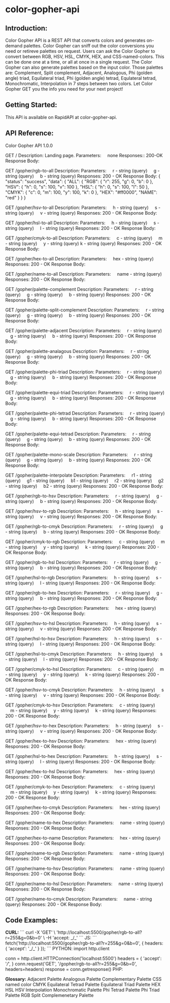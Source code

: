 # color-gopher-api

<h2><b>Introduction:</b></h2>

Color Gopher API is a REST API that converts colors and generates on-demand palettes. Color Gopher can sniff out the color conversions you need or retireve palettes on request. Users can ask the Color Gopher to convert between RGB, HSV, HSL, CMYK, HEX, and CSS-named-colors. This can be done one at a time, or all at once in a single request. The Color Gopher can also generate palettes based on the input color. Those palettes are: Complement, Split complement, Adjacent, Analogous, Phi (golden angle) triad, Equilateral triad, Phi (golden angle) tetrad, Equlateral tetrad, Monochromatic, Interpolation in 7 steps between two colors. Let Color Gopher GET you the info you need for your next project!

<h2><b>Getting Started:</b></h2>
This API is available on RapidAPI at color-gopher-api.

<h2><b>API Reference:</b></h2>
Color Gopher API
1.0.0

GET
/
Description: Landing page.
Parameters:
&nbsp;&nbsp;&nbsp;&nbsp;none
Responses:: 200-OK
Response Body:

GET
/gopher/rgb-to-all
Description:
Parameters:
&nbsp;&nbsp;&nbsp;&nbsp;r - string (query)
&nbsp;&nbsp;&nbsp;&nbsp;g - string (query)
&nbsp;&nbsp;&nbsp;&nbsp;b - string (query)
Responses:
200 - OK
Response Body:
{
"status": "success",
"data": {
"ALL": {
"RGB": {
"r": 255,
"g": 0,
"b": 0
},
"HSV": {
"h": 0,
"s": 100,
"v": 100
},
"HSL": {
"h": 0,
"s": 100,
"l": 50
},
"CMYK": {
"c": 0,
"m": 100,
"y": 100,
"k": 0
},
"HEX": "#ff0000",
"NAME": "red"
}
}
}

GET
/gopher/hsv-to-all
Description:
Parameters:
&nbsp;&nbsp;&nbsp;&nbsp;h - string (query)
&nbsp;&nbsp;&nbsp;&nbsp;s - string (query)
&nbsp;&nbsp;&nbsp;&nbsp;v - string (query)
Responses:
200 - OK
Response Body:

GET
/gopher/hsl-to-all
Description:
Parameters:
&nbsp;&nbsp;&nbsp;&nbsp;h - string (query)
&nbsp;&nbsp;&nbsp;&nbsp;s - string (query)
&nbsp;&nbsp;&nbsp;&nbsp;l - string (query)
Responses:
200 - OK
Response Body:

GET
/gopher/cmyk-to-all
Description:
Parameters:
&nbsp;&nbsp;&nbsp;&nbsp;c - string (query)
&nbsp;&nbsp;&nbsp;&nbsp;m - string (query)
&nbsp;&nbsp;&nbsp;&nbsp;y - string (query)
k - string (query)
Responses:
200 - OK
Response Body:

GET
/gopher/hex-to-all
Description:
Parameters:
&nbsp;&nbsp;&nbsp;&nbsp;hex - string (query)
Responses:
200 - OK
Response Body:

GET
/gopher/name-to-all
Description:
Parameters:
&nbsp;&nbsp;&nbsp;&nbsp;name - string (query)
Responses:
200 - OK
Response Body:

GET
/gopher/palette-complement
Description:
Parameters:
&nbsp;&nbsp;&nbsp;&nbsp;r - string (query)
&nbsp;&nbsp;&nbsp;&nbsp;g - string (query)
&nbsp;&nbsp;&nbsp;&nbsp;b - string (query)
Responses:
200 - OK
Response Body:

GET
/gopher/palette-split-complement
Description:
Parameters:
&nbsp;&nbsp;&nbsp;&nbsp;r - string (query)
&nbsp;&nbsp;&nbsp;&nbsp;g - string (query)
&nbsp;&nbsp;&nbsp;&nbsp;b - string (query)
Responses:
200 - OK
Response Body:

GET
/gopher/palette-adjacent
Description:
Parameters:
&nbsp;&nbsp;&nbsp;&nbsp;r - string (query)
&nbsp;&nbsp;&nbsp;&nbsp;g - string (query)
&nbsp;&nbsp;&nbsp;&nbsp;b - string (query)
Responses:
200 - OK
Response Body:

GET
/gopher/palette-analagous
Description:
Parameters:
&nbsp;&nbsp;&nbsp;&nbsp;r - string (query)
&nbsp;&nbsp;&nbsp;&nbsp;g - string (query)
&nbsp;&nbsp;&nbsp;&nbsp;b - string (query)
Responses:
200 - OK
Response Body:

GET
/gopher/palette-phi-triad
Description:
Parameters:
&nbsp;&nbsp;&nbsp;&nbsp;r - string (query)
&nbsp;&nbsp;&nbsp;&nbsp;g - string (query)
&nbsp;&nbsp;&nbsp;&nbsp;b - string (query)
Responses:
200 - OK
Response Body:

GET
/gopher/palette-equi-triad
Description:
Parameters:
&nbsp;&nbsp;&nbsp;&nbsp;r - string (query)
&nbsp;&nbsp;&nbsp;&nbsp;g - string (query)
&nbsp;&nbsp;&nbsp;&nbsp;b - string (query)
Responses:
200 - OK
Response Body:

GET
/gopher/palette-phi-tetrad
Description:
Parameters:
&nbsp;&nbsp;&nbsp;&nbsp;r - string (query)
&nbsp;&nbsp;&nbsp;&nbsp;g - string (query)
&nbsp;&nbsp;&nbsp;&nbsp;b - string (query)
Responses:
200 - OK
Response Body:

GET
/gopher/palette-equi-tetrad
Description:
Parameters:
&nbsp;&nbsp;&nbsp;&nbsp;r - string (query)
&nbsp;&nbsp;&nbsp;&nbsp;g - string (query)
&nbsp;&nbsp;&nbsp;&nbsp;b - string (query)
Responses:
200 - OK
Response Body:

GET
/gopher/palette-mono-scale
Description:
Parameters:
&nbsp;&nbsp;&nbsp;&nbsp;r - string (query)
&nbsp;&nbsp;&nbsp;&nbsp;g - string (query)
&nbsp;&nbsp;&nbsp;&nbsp;b - string (query)
Responses:
200 - OK
Response Body:

GET
/gopher/palette-interpolate
Description:
Parameters:
&nbsp;&nbsp;&nbsp;&nbsp;r1 - string (query)
&nbsp;&nbsp;&nbsp;&nbsp;g1 - string (query)
&nbsp;&nbsp;&nbsp;&nbsp;b1 - string (query)
&nbsp;&nbsp;&nbsp;&nbsp;r2 - string (query)
&nbsp;&nbsp;&nbsp;&nbsp;g2 - string (query)
&nbsp;&nbsp;&nbsp;&nbsp;b2 - string (query)
Responses:
200 - OK
Response Body:

GET
/gopher/rgb-to-hsv
Description:
Parameters:
&nbsp;&nbsp;&nbsp;&nbsp;r - string (query)
&nbsp;&nbsp;&nbsp;&nbsp;g - string (query)
&nbsp;&nbsp;&nbsp;&nbsp;b - string (query)
Responses:
200 - OK
Response Body:

GET
/gopher/hsv-to-rgb
Description:
Parameters:
&nbsp;&nbsp;&nbsp;&nbsp;h - string (query)
&nbsp;&nbsp;&nbsp;&nbsp;s - string (query)
&nbsp;&nbsp;&nbsp;&nbsp;v - string (query)
Responses:
200 - OK
Response Body:

GET
/gopher/rgb-to-cmyk
Description:
Parameters:
&nbsp;&nbsp;&nbsp;&nbsp;r - string (query)
&nbsp;&nbsp;&nbsp;&nbsp;g - string (query)
&nbsp;&nbsp;&nbsp;&nbsp;b - string (query)
Responses:
200 - OK
Response Body:

GET
/gopher/cmyk-to-rgb
Description:
Parameters:
&nbsp;&nbsp;&nbsp;&nbsp;c - string (query)
&nbsp;&nbsp;&nbsp;&nbsp;m - string (query)
&nbsp;&nbsp;&nbsp;&nbsp;y - string (query)
&nbsp;&nbsp;&nbsp;&nbsp;k - string (query)
Responses:
200 - OK
Response Body:

GET
/gopher/rgb-to-hsl
Description:
Parameters:
&nbsp;&nbsp;&nbsp;&nbsp;r - string (query)
&nbsp;&nbsp;&nbsp;&nbsp;g - string (query)
&nbsp;&nbsp;&nbsp;&nbsp;b - string (query)
Responses:
200 - OK
Response Body:

GET
/gopher/hsl-to-rgb
Description:
Parameters:
&nbsp;&nbsp;&nbsp;&nbsp;h - string (query)
&nbsp;&nbsp;&nbsp;&nbsp;s - string (query)
&nbsp;&nbsp;&nbsp;&nbsp;l - string (query)
Responses:
200 - OK
Response Body:

GET
/gopher/rgb-to-hex
Description:
Parameters:
&nbsp;&nbsp;&nbsp;&nbsp;r - string (query)
&nbsp;&nbsp;&nbsp;&nbsp;g - string (query)
&nbsp;&nbsp;&nbsp;&nbsp;b - string (query)
Responses:
200 - OK
Response Body:

GET
/gopher/hex-to-rgb
Description:
Parameters:
&nbsp;&nbsp;&nbsp;&nbsp;hex - string (query)
Responses:
200 - OK
Response Body:

GET
/gopher/hsv-to-hsl
Description:
Parameters:
&nbsp;&nbsp;&nbsp;&nbsp;h - string (query)
&nbsp;&nbsp;&nbsp;&nbsp;s - string (query)
&nbsp;&nbsp;&nbsp;&nbsp;v - string (query)
Responses:
200 - OK
Response Body:

GET
/gopher/hsl-to-hsv
Description:
Parameters:
&nbsp;&nbsp;&nbsp;&nbsp;h - string (query)
&nbsp;&nbsp;&nbsp;&nbsp;s - string (query)
&nbsp;&nbsp;&nbsp;&nbsp;l - string (query)
Responses:
200 - OK
Response Body:

GET
/gopher/hsl-to-cmyk
Description:
Parameters:
&nbsp;&nbsp;&nbsp;&nbsp;h - string (query)
&nbsp;&nbsp;&nbsp;&nbsp;s - string (query)
&nbsp;&nbsp;&nbsp;&nbsp;l - string (query)
Responses:
200 - OK
Response Body:

GET
/gopher/cmyk-to-hsl
Description:
Parameters:
&nbsp;&nbsp;&nbsp;&nbsp;c - string (query)
&nbsp;&nbsp;&nbsp;&nbsp;m - string (query)
&nbsp;&nbsp;&nbsp;&nbsp;y - string (query)
&nbsp;&nbsp;&nbsp;&nbsp;k - string (query)
Responses:
200 - OK
Response Body:

GET
/gopher/hsv-to-cmyk
Description:
Parameters:
&nbsp;&nbsp;&nbsp;&nbsp;h - string (query)
&nbsp;&nbsp;&nbsp;&nbsp;s - string (query)
&nbsp;&nbsp;&nbsp;&nbsp;v - string (query)
Responses:
200 - OK
Response Body:

GET
/gopher/cmyk-to-hsv
Description:
Parameters:
&nbsp;&nbsp;&nbsp;&nbsp;c - string (query)
&nbsp;&nbsp;&nbsp;&nbsp;m - string (query)
&nbsp;&nbsp;&nbsp;&nbsp;y - string (query)
&nbsp;&nbsp;&nbsp;&nbsp;k - string (query)
Responses:
200 - OK
Response Body:

GET
/gopher/hsv-to-hex
Description:
Parameters:
&nbsp;&nbsp;&nbsp;&nbsp;h - string (query)
&nbsp;&nbsp;&nbsp;&nbsp;s - string (query)
&nbsp;&nbsp;&nbsp;&nbsp;v - string (query)
Responses:
200 - OK
Response Body:

GET
/gopher/hex-to-hsv
Description:
Parameters:
&nbsp;&nbsp;&nbsp;&nbsp;hex - string (query)
Responses:
200 - OK
Response Body:

GET
/gopher/hsl-to-hex
Description:
Parameters:
&nbsp;&nbsp;&nbsp;&nbsp;h - string (query)
&nbsp;&nbsp;&nbsp;&nbsp;s - string (query)
&nbsp;&nbsp;&nbsp;&nbsp;l - string (query)
Responses:
200 - OK
Response Body:

GET
/gopher/hex-to-hsl
Description:
Parameters:
&nbsp;&nbsp;&nbsp;&nbsp;hex - string (query)
Responses:
200 - OK
Response Body:

GET
/gopher/cmyk-to-hex
Description:
Parameters:
&nbsp;&nbsp;&nbsp;&nbsp;c - string (query)
&nbsp;&nbsp;&nbsp;&nbsp;m - string (query)
&nbsp;&nbsp;&nbsp;&nbsp;y - string (query)
&nbsp;&nbsp;&nbsp;&nbsp;k - string (query)
Responses:
200 - OK
Response Body:

GET
/gopher/hex-to-cmyk
Description:
Parameters:
&nbsp;&nbsp;&nbsp;&nbsp;hex - string (query)
Responses:
200 - OK
Response Body:

GET
/gopher/name-to-hex
Description:
Parameters:
&nbsp;&nbsp;&nbsp;&nbsp;name - string (query)
Responses:
200 - OK
Response Body:

GET
/gopher/hex-to-name
Description:
Parameters:
&nbsp;&nbsp;&nbsp;&nbsp;hex - string (query)
Responses:
200 - OK
Response Body:

GET
/gopher/name-to-rgb
Description:
Parameters:
&nbsp;&nbsp;&nbsp;&nbsp;name - string (query)
Responses:
200 - OK
Response Body:

GET
/gopher/name-to-hsv
Description:
Parameters:
&nbsp;&nbsp;&nbsp;&nbsp;name - string (query)
Responses:
200 - OK
Response Body:

GET
/gopher/name-to-hsl
Description:
Parameters:
&nbsp;&nbsp;&nbsp;&nbsp;name - string (query)
Responses:
200 - OK
Response Body:

GET
/gopher/name-to-cmyk
Description:
Parameters:
&nbsp;&nbsp;&nbsp;&nbsp;name - string (query)
Responses:
200 - OK
Response Body:

<h2><b>Code Examples:</b></h2>
<b>CURL:</b>
```
curl -X 'GET' \
 'http://localhost:5500/gopher/rgb-to-all?r=255&g=0&b=0' \
 -H 'accept: _/_'
```
JS:
```
fetch('http://localhost:5500/gopher/rgb-to-all?r=255&g=0&b=0', {
headers: {
'accept': '_/_'
}
});
```
PYTHON:
import http.client

conn = http.client.HTTPConnection('localhost:5500')
headers = {
'accept': '_/_',
}
conn.request('GET', '/gopher/rgb-to-all?r=255&g=0&b=0', headers=headers)
response = conn.getresponse()
PHP:

<?php
$ch = curl_init();
curl_setopt($ch, CURLOPT_URL, 'http://localhost:5500/gopher/rgb-to-all?r=255&g=0&b=0');
curl_setopt($ch, CURLOPT_RETURNTRANSFER, true);
curl_setopt($ch, CURLOPT_CUSTOMREQUEST, 'GET');
curl_setopt($ch, CURLOPT_HTTPHEADER, [
    'accept: */*',
]);

$response = curl_exec($ch);

curl_close($ch);

<h2><b>Glossary:</b></h2>
Adjacent Palette
Analogous Palette
Complementary Palette
CSS named color
CMYK
Equilateral Tetrad Palette
Equilateral Triad Palette
HEX
HSL
HSV
Interpolation
Monochromatic Palette
Phi Tetrad Palette
Phi Triad Palette
RGB
Split Complemenetary Palette
